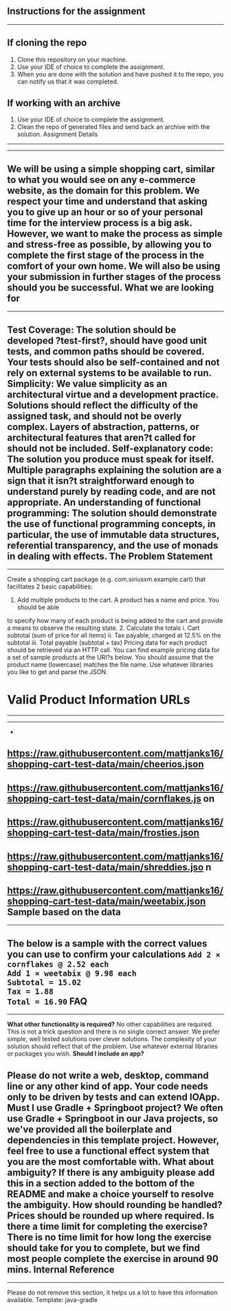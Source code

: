 Instructions for the assignment
---
---
## If cloning the repo
1. Clone this repository on your machine.
2. Use your IDE of choice to complete the assignment.
3. When you are done with the solution and have pushed it to the repo, you can notify us
   that it was completed.
## If working with an archive
1. Use your IDE of choice to complete the assignment.
2. Clean the repo of generated files and send back an archive with the solution.
   Assignment Details
---
---
We will be using a simple shopping cart, similar to what you would see on any e-commerce
website, as the domain for this problem.
We respect your time and understand that asking you to give up an hour or so of your
personal time for the interview process is a big ask. However, we want to make the
process as simple and stress-free as possible, by allowing you to complete the first
stage of the process in the comfort of your own home. We will also be using your
submission in further stages of the process should you be successful.
What we are looking for
---
---
**Test Coverage**: The solution should be developed ?test-first?, should have good unit
tests, and common paths should be covered. Your tests should also be self-contained and
not rely on external systems to be available to run.
**Simplicity**: We value simplicity as an architectural virtue and a development
practice. Solutions should reflect the difficulty of the assigned task, and should not
be overly complex. Layers of abstraction, patterns, or architectural features that
aren?t called for should not be included.
**Self-explanatory code**: The solution you produce must speak for itself. Multiple
paragraphs explaining the solution are a sign that it isn?t straightforward enough to
understand purely by reading code, and are not appropriate.
**An understanding of functional programmin**g: The solution should demonstrate the use
of functional programming concepts, in particular, the use of immutable data structures,
referential transparency, and the use of monads in dealing with effects.
The Problem Statement
---
---
Create a shopping cart package (e.g. com.siriusxm.example.cart) that facilitates 2 basic
capabilities:
1. Add multiple products to the cart. A product has a name and price. You should be able

to specify how many of each product is being added to the cart and provide a means to
observe the resulting state.
2. Calculate the totals
   i. Cart subtotal (sum of price for all items)
   ii. Tax payable, charged at 12.5% on the subtotal
   iii. Total payable (subtotal + tax)
   Pricing data for each product should be retrieved via an HTTP call. You can find example
   pricing data for a set of sample products at the URI?s below. You should assume that the
   product name (lowercase) matches the file name. Use whatever libraries you like to get
   and parse the JSON.
# Valid Product Information URLs
---
---
-
https://raw.githubusercontent.com/mattjanks16/shopping-cart-test-data/main/cheerios.json
-
https://raw.githubusercontent.com/mattjanks16/shopping-cart-test-data/main/cornflakes.js
on
-
https://raw.githubusercontent.com/mattjanks16/shopping-cart-test-data/main/frosties.json
-
https://raw.githubusercontent.com/mattjanks16/shopping-cart-test-data/main/shreddies.jso
n
-
https://raw.githubusercontent.com/mattjanks16/shopping-cart-test-data/main/weetabix.json
Sample based on the data
---
---
The below is a sample with the correct values you can use to confirm your calculations
`Add 2 × cornflakes @ 2.52 each`
<br/>
`Add 1 × weetabix @ 9.98 each`
<br/>
`Subtotal = 15.02`
<br/>
`Tax = 1.88`
<br/>
`Total = 16.90`
FAQ
---
---
**What other functionality is required?**
No other capabilities are required. This is not a trick question and there is no single
correct answer. We prefer simple, well tested solutions over clever solutions. The
complexity of your solution should reflect that of the problem. Use whatever external
libraries or packages you wish.
**Should I include an app?**

Please do not write a web, desktop, command line or any other kind of app. Your code
needs only to be driven by tests and can extend IOApp.
**Must I use Gradle + Springboot project?**
We often use Gradle + Springboot in our Java projects, so we've provided all the
boilerplate and dependencies in this template project. However, feel free to use a
functional effect system that you are the most comfortable with.
**What about ambiguity?**
If there is any ambiguity please add this in a section added to the bottom of the README
and make a choice yourself to resolve the ambiguity.
**How should rounding be handled?**
Prices should be rounded up where required.
**Is there a time limit for completing the exercise?**
There is no time limit for how long the exercise should take for you to complete, but we
find most people complete the exercise in around 90 mins.
Internal Reference
---
---
Please do not remove this section, it helps us a lot to have this information available.
Template: java-gradle